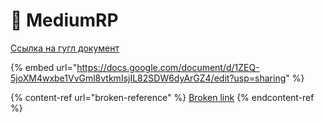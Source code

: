 # 🔴 MediumRP

[Ссылка на гугл документ](https://docs.google.com/document/d/1ZEQ-5joXM4wxbe1VvGml8vtkmIsjIL82SDW6dyArGZ4/edit?usp=sharing)

{% embed url="https://docs.google.com/document/d/1ZEQ-5joXM4wxbe1VvGml8vtkmIsjIL82SDW6dyArGZ4/edit?usp=sharing" %}

{% content-ref url="broken-reference" %}
[Broken link](broken-reference)
{% endcontent-ref %}

